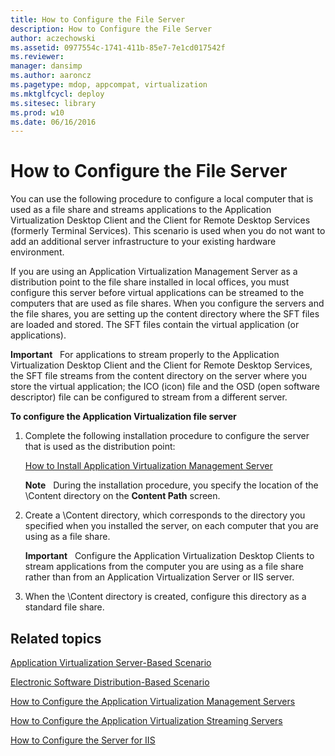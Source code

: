 ```yaml
---
title: How to Configure the File Server
description: How to Configure the File Server
author: aczechowski
ms.assetid: 0977554c-1741-411b-85e7-7e1cd017542f
ms.reviewer: 
manager: dansimp
ms.author: aaroncz
ms.pagetype: mdop, appcompat, virtualization
ms.mktglfcycl: deploy
ms.sitesec: library
ms.prod: w10
ms.date: 06/16/2016
---
```



# How to Configure the File Server


You can use the following procedure to configure a local computer that is used as a file share and streams applications to the Application Virtualization Desktop Client and the Client for Remote Desktop Services (formerly Terminal Services). This scenario is used when you do not want to add an additional server infrastructure to your existing hardware environment.

If you are using an Application Virtualization Management Server as a distribution point to the file share installed in local offices, you must configure this server before virtual applications can be streamed to the computers that are used as file shares. When you configure the servers and the file shares, you are setting up the content directory where the SFT files are loaded and stored. The SFT files contain the virtual application (or applications).

**Important**  
For applications to stream properly to the Application Virtualization Desktop Client and the Client for Remote Desktop Services, the SFT file streams from the content directory on the server where you store the virtual application; the ICO (icon) file and the OSD (open software descriptor) file can be configured to stream from a different server.

 

**To configure the Application Virtualization file server**

1.  Complete the following installation procedure to configure the server that is used as the distribution point:

    [How to Install Application Virtualization Management Server](how-to-install-application-virtualization-management-server.md)

    **Note**  
    During the installation procedure, you specify the location of the \\Content directory on the **Content Path** screen.

     

2.  Create a \\Content directory, which corresponds to the directory you specified when you installed the server, on each computer that you are using as a file share.

    **Important**  
    Configure the Application Virtualization Desktop Clients to stream applications from the computer you are using as a file share rather than from an Application Virtualization Server or IIS server.

     

3.  When the \\Content directory is created, configure this directory as a standard file share.

## Related topics


[Application Virtualization Server-Based Scenario](application-virtualization-server-based-scenario.md)

[Electronic Software Distribution-Based Scenario](electronic-software-distribution-based-scenario.md)

[How to Configure the Application Virtualization Management Servers](how-to-configure-the-application-virtualization-management-servers.md)

[How to Configure the Application Virtualization Streaming Servers](how-to-configure-the-application-virtualization-streaming-servers.md)

[How to Configure the Server for IIS](how-to-configure-the-server-for-iis.md)

 

 





